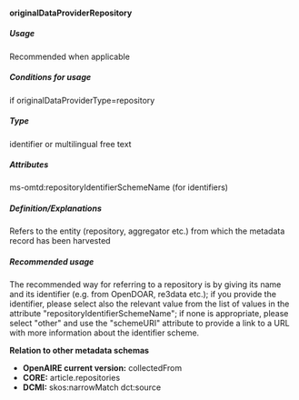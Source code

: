 #### originalDataProviderRepository

##### Usage

Recommended when applicable

##### Conditions for usage

if originalDataProviderType=repository

##### Type

identifier or multilingual free text

##### Attributes

ms-omtd:repositoryIdentifierSchemeName \(for identifiers\)

##### Definition/Explanations

Refers to the entity \(repository, aggregator etc.\) from which the metadata record has been harvested

##### Recommended usage

The recommended way for referring to a repository is by giving its name and its identifier \(e.g. from OpenDOAR, re3data etc.\); if you provide the identifier, please select also the relevant value from the list of values in the attribute "repositoryIdentifierSchemeName"; if none is appropriate, please select "other" and use the "schemeURI" attribute to provide a link to a URL with more information about the identifier scheme. 

**Relation to other metadata schemas**

* **OpenAIRE current version:** collectedFrom
* **CORE:** article.repositories
* **DCMI:** skos:narrowMatch dct:source



